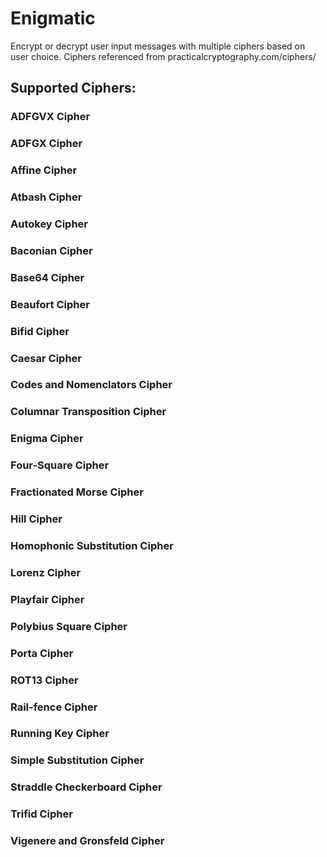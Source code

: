 # Enigmatic

Encrypt or decrypt user input messages with multiple ciphers based on user choice. Ciphers referenced from practicalcryptography.com/ciphers/

## Supported Ciphers:

### ADFGVX Cipher
### ADFGX Cipher
### Affine Cipher
### Atbash Cipher
### Autokey Cipher
### Baconian Cipher
### Base64 Cipher
### Beaufort Cipher
### Bifid Cipher
### Caesar Cipher
### Codes and Nomenclators Cipher
### Columnar Transposition Cipher
### Enigma Cipher
### Four-Square Cipher
### Fractionated Morse Cipher
### Hill Cipher
### Homophonic Substitution Cipher
### Lorenz Cipher
### Playfair Cipher
### Polybius Square Cipher
### Porta Cipher
### ROT13 Cipher
### Rail-fence Cipher
### Running Key Cipher
### Simple Substitution Cipher
### Straddle Checkerboard Cipher
### Trifid Cipher
### Vigenere and Gronsfeld Cipher
